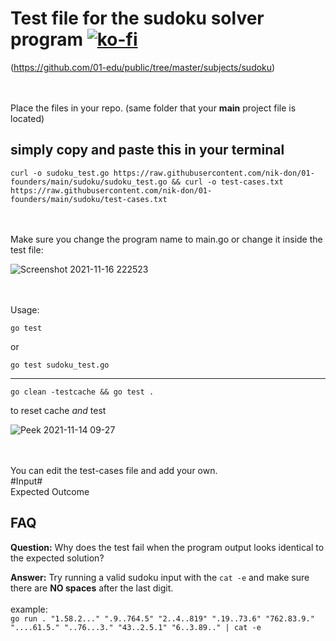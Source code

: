 # Test file for the sudoku solver program  [![ko-fi](https://ko-fi.com/img/githubbutton_sm.svg)](https://ko-fi.com/J3J36ZB3M)

(https://github.com/01-edu/public/tree/master/subjects/sudoku)


\
\
Place the files in your repo. (same folder that your **main** project file is located)

## simply copy and paste this in your terminal

	curl -o sudoku_test.go https://raw.githubusercontent.com/nik-don/01-founders/main/sudoku/sudoku_test.go && curl -o test-cases.txt https://raw.githubusercontent.com/nik-don/01-founders/main/sudoku/test-cases.txt
\
\
Make sure you change the program name to main.go or change it inside the test file:

![Screenshot 2021-11-16 222523](https://user-images.githubusercontent.com/93073558/142076129-c7825560-ab72-4b9d-8780-f10f108ca312.jpg)

\
\
Usage:



	go test 

or


	go test sudoku_test.go 

----


	go clean -testcache && go test . 
to reset cache *and* test


![Peek 2021-11-14 09-27](https://user-images.githubusercontent.com/93073558/141675489-c26a910b-f0d9-43e5-971a-6ce39cdc1760.gif)



\
\
You can edit the test-cases file and add your own.
\
#Input#
\
Expected Outcome


## FAQ
**Question:** Why does the test fail when the program output looks identical to the expected solution?

**Answer:** Try running a valid sudoku input with the `cat -e` and make sure there are **NO spaces** after the last digit. 
\
\
example:
\
`go run . "1.58.2..." ".9..764.5" "2..4..819" ".19..73.6" "762.83.9." "....61.5." "..76...3." "43..2.5.1" "6..3.89.." | cat -e`



